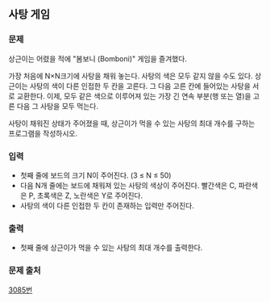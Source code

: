 ## 사탕 게임

### 문제

상근이는 어렸을 적에 "봄보니 (Bomboni)" 게임을 즐겨했다.

가장 처음에 N×N크기에 사탕을 채워 놓는다. 사탕의 색은 모두 같지 않을 수도 있다. 상근이는 사탕의 색이 다른 인접한 두 칸을 고른다. 그 다음 고른 칸에 들어있는 사탕을 서로 교환한다. 이제, 모두 같은 색으로 이루어져 있는 가장 긴 연속 부분(행 또는 열)을 고른 다음 그 사탕을 모두 먹는다.

사탕이 채워진 상태가 주어졌을 때, 상근이가 먹을 수 있는 사탕의 최대 개수를 구하는 프로그램을 작성하시오.

### 입력

- 첫째 줄에 보드의 크기 N이 주어진다. (3 ≤ N ≤ 50)
- 다음 N개 줄에는 보드에 채워져 있는 사탕의 색상이 주어진다. 빨간색은 C, 파란색은 P, 초록색은 Z, 노란색은 Y로 주어진다.
- 사탕의 색이 다른 인접한 두 칸이 존재하는 입력만 주어진다.

### 출력

- 첫째 줄에 상근이가 먹을 수 있는 사탕의 최대 개수를 출력한다.

### 문제 출처

[3085번](https://www.acmicpc.net/problem/3085)
